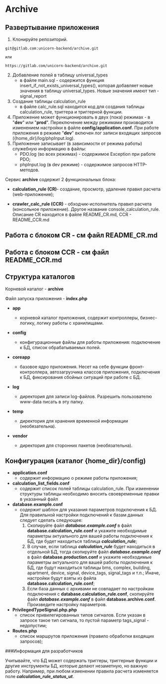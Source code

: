 # Archive

## Развертывание приложения
1. Клонируйте репозиторий.
```
git@gitlab.com:unicorn-backend/archive.git
``` 
	или
```
https://gitlab.com/unicorn-backend/archive.git
```

2. Добавление полей в таблицу universal_types
    - в файле main.sql - содержится функция insert_if_not_exists_universal_types(), которая добавляет новые значения в таблицу
      universal_types. Новые значения имеют тип - signal_report
3. Создание таблицы calculation_rule
    - в файле calc_rule.sql находится код для создания таблицы calculation_rule, триггера и триггерной функции.
4. Приложение может функционировать в двух (пока) режимах - в "__dev__" или "__prod__".
   Переключение между режимами производится изменением настройки в файле __config/application.conf__.
   При работе приложения в режиме "__dev__" включен лог записи входящих запросов ({home_dir}/log/phpInput.log).
5. Приложение записывает (в зависимости от режима работы) служебную информацию в файлы: 
   - PDO.log (во всех режимах) - содержимое Exception при работе PDO;
   - phpInput.log (в dev режиме) - содержимое запросов HTTP-методов. 

Сервис __archive__ содержит 2 функциональных блока:

* __calculation_rule (CR)__- создание, просмотр, удаление правил расчета (web-приложение);

* __crawler_calc_rule (CCR)__ - обходчик-исполнитель правил расчета (консольное приложение). Другое название console_calculation_rule.
Описание CR находится в файле README_CR.md, CCR - README_CCR.md

## Работа с блоком CR - см файл README_CR.md

## Работа с блоком CCR - см файл README_CCR.md


## Структура каталогов
Корневой каталог - **archive**

Файл запуска приложения - **index.php**
* __app__
    * корневой каталог приложения, содержит контроллеры, бизнес-логику, логику работы с хранилищами.

* __config__
    * конфигурационные файлы для работы приложения: подключение к БД, список обрабатываемых полей.

* __coreapp__
    * базовое ядро приложения. Несет на себе функции фронт-контроллера, автозагрузчика классов приложения,
      подключения к БД, фиксирования сбойных ситуаций при работе с БД.

* __log__
    * директория для записи log-файлов. Разрешить пользователю www-data писать в эту папку.

* __temp__
    * директория для хранения временной информации (необязательна).

* __vendor__
    * директория для сторонних пакетов (необязательна).

## Конфигурация (каталог {home_dir}/config)
* __application.conf__
    * содержит информацию о режиме работы приложения;
* __calculation_list_fields.conf__
    * содержит список полей таблицы calculation_rule. При изменении структуры таблицы необходимо вносить своевременные
      правки в указанный файл
* __database.example.conf__ 
    * содержит шаблон для указания параметров подключения к БД. 
  Для правильной настройки подключений к базам данных следует сделать следующее:
      1. Скопируйте файл ___database.example.conf___ в файл __database.calculation_rule.conf__ и 
            укажите необходимые параметры актуального для вашей работы подключения к БД, 
            где будет находиться таблица ___calculation_rule___; 
      2. В случае, если таблица ___calculation_rule___ будет находиться в отдельной БД, тогда 
            скопируйте файл ___database.example.conf___ в файл __database.production.conf__ и 
            укажите необходимые параметры актуального для вашей работы подключения к БД,
            где будут находиться таблицы bms, complex, building, apartment, device, signal, device_tags, signal_tags и т.п.;
            Иначе, настройки будут взяты из файла __database.calculation_rule.conf__;
      3. Если база данных с архивами не совпадает по настройкам подключения с __database.calculation_rule.conf__, 
            скопируйте файл ___database.example.conf___ в файл __database.archive.conf__. Произведите настройку параметров.
* __PrivilegedTypeSignal.php.php__
    * список привилегированных типов сигналов. 
      Если указан в запросе такое тип сигнала, то пустой параметр tags_signal - недопустим;
* __Routes.php__
    * список маршрутов приложения (правило обработки входящих запросов);
    
###Информация для разработчиков

Учитывайте, что БД может содержать триггеры, триггерные функции и другие инструменты БД, которые делают незаметную, но важную работу. 
Например, при любом изменении правила расчета изменяется поле ___calculation_rule_status_ut___.